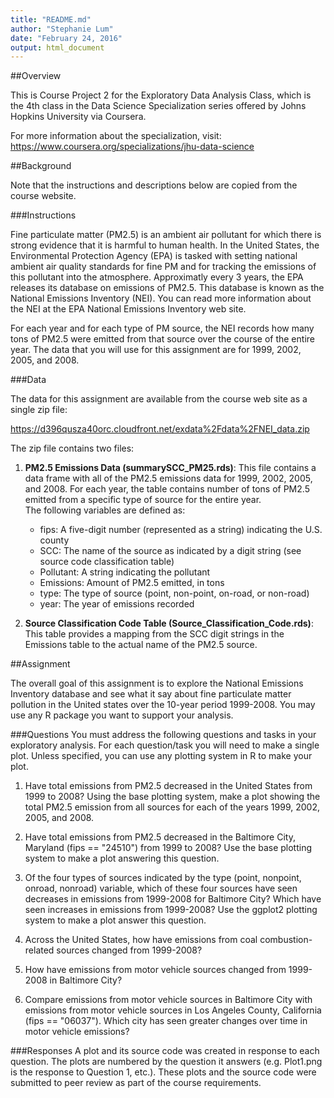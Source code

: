 ```yaml
---
title: "README.md"
author: "Stephanie Lum"
date: "February 24, 2016"
output: html_document
---
```


##Overview

This is Course Project 2 for the Exploratory Data Analysis Class, which is the 4th class in the Data Science Specialization series offered by Johns Hopkins University via Coursera.

For more information about the specialization, visit: https://www.coursera.org/specializations/jhu-data-science

##Background

Note that the instructions and descriptions below are copied from the course website.

###Instructions

Fine particulate matter (PM2.5) is an ambient air pollutant for which there is strong evidence that it is harmful to human health. In the United States, the Environmental Protection Agency (EPA) is tasked with setting national ambient air quality standards for fine PM and for tracking the emissions of this pollutant into the atmosphere. Approximatly every 3 years, the EPA releases its database on emissions of PM2.5. This database is known as the National Emissions Inventory (NEI). You can read more information about the NEI at the EPA National Emissions Inventory web site.  

For each year and for each type of PM source, the NEI records how many tons of PM2.5 were emitted from that source over the course of the entire year. The data that you will use for this assignment are for 1999, 2002, 2005, and 2008.  

###Data

The data for this assignment are available from the course web site as a single zip file:  

https://d396qusza40orc.cloudfront.net/exdata%2Fdata%2FNEI_data.zip

The zip file contains two files:  

1. **PM2.5 Emissions Data (summarySCC_PM25.rds)**: This file contains a data frame with all of the PM2.5 emissions data for 1999, 2002, 2005, and 2008. For each year, the table contains number of tons of PM2.5 emitted from a specific type of source for the entire year.  
The following variables are defined as:    
      + fips: A five-digit number (represented as a string) indicating the U.S. county  
      + SCC: The name of the source as indicated by a digit string (see source code classification table)  
      + Pollutant: A string indicating the pollutant  
      + Emissions: Amount of PM2.5 emitted, in tons  
      + type: The type of source (point, non-point, on-road, or non-road)  
      + year: The year of emissions recorded  

2. **Source Classification Code Table (Source_Classification_Code.rds)**: This table provides a mapping from the SCC digit strings in the Emissions table to the actual name of the PM2.5 source.   

##Assignment  

The overall goal of this assignment is to explore the National Emissions Inventory database and see what it say about fine particulate matter pollution in the United states over the 10-year period 1999-2008. You may use any R package you want to support your analysis.  

###Questions
You must address the following questions and tasks in your exploratory analysis. For each question/task you will need to make a single plot. Unless specified, you can use any plotting system in R to make your plot.  

1. Have total emissions from PM2.5 decreased in the United States from 1999 to 2008? Using the base plotting system, make a plot showing the total PM2.5 emission from all sources for each of the years 1999, 2002, 2005, and 2008. 

2. Have total emissions from PM2.5 decreased in the Baltimore City, Maryland (fips == "24510") from 1999 to 2008? Use the base plotting system to make a plot answering this question.  

3. Of the four types of sources indicated by the type (point, nonpoint, onroad, nonroad) variable, which of these four sources have seen decreases in emissions from 1999-2008 for Baltimore City? Which have seen increases in emissions from 1999-2008? Use the ggplot2 plotting system to make a plot answer this question.  

4. Across the United States, how have emissions from coal combustion-related sources changed from 1999-2008?

5. How have emissions from motor vehicle sources changed from 1999-2008 in Baltimore City?  

6. Compare emissions from motor vehicle sources in Baltimore City with emissions from motor vehicle sources in Los Angeles County, California (fips == "06037"). Which city has seen greater changes over time in motor vehicle emissions?  

###Responses
A plot and its source code was created in response to each question. The plots are numbered by the question it answers (e.g. Plot1.png is the response to Question 1, etc.). These plots and the source code were submitted to peer review as part of the course requirements.





